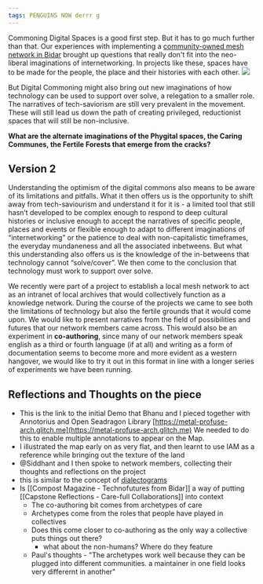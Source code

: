 ```yaml
---
tags: PENGUINS NOW derrr g
---
```



Commoning Digital Spaces is a good first step. But it has to go much further than that. Our experiences with implementing a [community-owned mesh network in Bidar](https://www.apc.org/en/blog/community-networks-stories-experiences-co-creating-local-knowledge-network) brought up questions that really don't fit into the neo-liberal imaginations of internetworking. In projects like these, spaces have to be made for the people, the place and their histories with each other. 
![](https://live.staticflickr.com/65535/51027646522_00ac213005_b.jpg)


But Digital Commoning might also bring out new imaginations of how technology can be used to support over solve, a relegation to a smaller role. The narratives of tech-saviorism are still very prevalent in the movement. These will still lead us down the path of creating privileged, reductionist spaces that will still be non-inclusive.

**What are the alternate imaginations of the Phygital spaces, the Caring Communes, the Fertile Forests that emerge from the cracks?**

## Version 2
Understanding the optimism of the digital commons also means to be aware of its limitations and pitfalls. What it then offers us is the opportunity to shift away from tech-saviourism and understand it for it is - a limited tool that still hasn’t developed to be complex enough to respond to deep cultural histories or inclusive enough to accept the narratives of specific people, places and events or flexible enough to adapt to different imaginations of “internetworking” or the patience to deal with non-capitalistic timeframes, the everyday mundaneness and all the associated inbetweens. But what this understanding also offers us is the knowledge of the in-betweens that technology cannot “solve/cover”. We then come to the conclusion that technology must work to support over solve. 

We recently were part of a project to establish a local mesh network to act as an intranet of local archives that would collectively function as a knowledge network. During the course of the projects we came to see both the limitations of technology but also the fertile grounds that it would come upon. We would like to present narratives from the field of possibilities and futures that our network members came across. This would also be an experiment in **co-authoring**, since many of our network members speak english as a third or fourth language (if at all) and writing as a form of documentation seems to become more and more evident as a western hangover, we would like to try it out in this format in line with a longer series of experiments we have been running.


## Reflections and Thoughts on the piece

- This is the link to the initial Demo that Bhanu and I pieced together with Annotorius  and Open Seadragon Library [https://metal-profuse-arch.glitch.me](https://metal-profuse-arch.glitch.me)
	We needed to do this to enable multiple annotations to appear on the Map.
- I illustrated the map early on as very flat, and then learnt to use IAM as a reference while bringing out the texture of the land
- @Siddhant and I then spoke to network members, collecting their thoughts and reflections on the project
- this is similar to the concept of [dialectograms](http://www.dialectograms.com)
-  Is [[Compost Magazine - Technofutures from Bidar]] a way of putting [[Capstone Reflections - Care-full Collaborations]] into context
	* The co-authoring bit comes from archetypes of care
	* Archetypes come from the roles that people have played in collectives
	* Does this come closer to co-authoring as the only way a collective puts things out there?
		* what about the non-humans? Where do they feature
	* Paul's thoughts - "The archetypes work well because they can be plugged into different communities. a maintainer in one field looks very differernt in another"